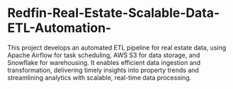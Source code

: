# Redfin-Real-Estate-Scalable-Data-ETL-Automation-
This project develops an automated ETL pipeline for real estate data, using Apache Airflow for task scheduling, AWS S3 for data storage, and Snowflake for warehousing. It enables efficient data ingestion and transformation, delivering timely insights into property trends and streamlining analytics with scalable, real-time data processing.
